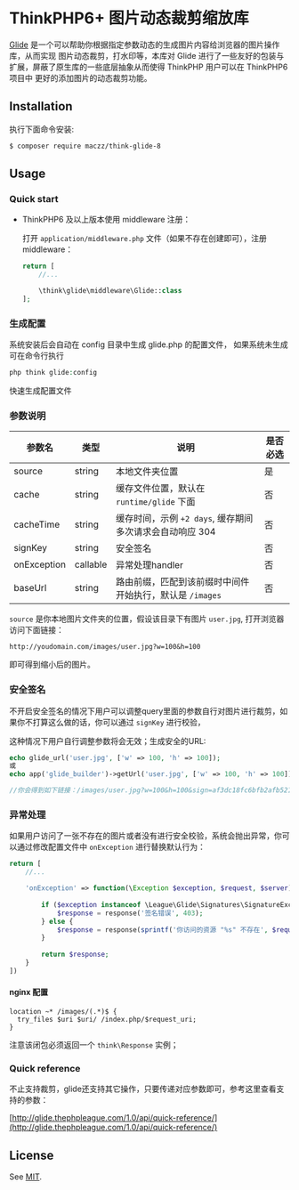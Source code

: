 # ThinkPHP6+ 图片动态裁剪缩放库

[Glide](https://github.com/thephpleague/glide) 是一个可以帮助你根据指定参数动态的生成图片内容给浏览器的图片操作库，从而实现
图片动态裁剪，打水印等，本库对 Glide 进行了一些友好的包装与扩展，屏蔽了原生库的一些底层抽象从而使得 ThinkPHP 用户可以在 ThinkPHP6 项目中
更好的添加图片的动态裁剪功能。

## Installation

执行下面命令安装:

```bash
$ composer require maczz/think-glide-8
```

## Usage

### Quick start

- ThinkPHP6 及以上版本使用 middleware 注册：

    打开 `application/middleware.php` 文件（如果不存在创建即可），注册 middleware：
    
    ```php
    return [
        //...
    
        \think\glide\middleware\Glide::class
    ];
    ```

### 生成配置

系统安装后会自动在 config 目录中生成 glide.php 的配置文件，
如果系统未生成可在命令行执行

```php
php think glide:config 
```

快速生成配置文件

### 参数说明

| 参数名 | 类型 | 说明 | 是否必选 |
| --- | --- | --- | --- |
| source | string | 本地文件夹位置 | 是 |
| cache| string | 缓存文件位置，默认在 `runtime/glide` 下面| 否 |
| cacheTime| string | 缓存时间，示例 `+2 days`, 缓存期间多次请求会自动响应 304| 否 |
| signKey | string | 安全签名 | 否 | 
| onException | callable | 异常处理handler | 否 | 
| baseUrl | string | 路由前缀，匹配到该前缀时中间件开始执行，默认是 `/images` | 否 | 

`source` 是你本地图片文件夹的位置，假设该目录下有图片 `user.jpg`, 打开浏览器访问下面链接：
 
```
http://youdomain.com/images/user.jpg?w=100&h=100
```
即可得到缩小后的图片。

### 安全签名

不开启安全签名的情况下用户可以调整query里面的参数自行对图片进行裁剪，如果你不打算这么做的话，你可以通过
`signKey` 进行校验，

这种情况下用户自行调整参数将会无效；生成安全的URL:

```php
echo glide_url('user.jpg', ['w' => 100, 'h' => 100]);
或
echo app('glide_builder')->getUrl('user.jpg', ['w' => 100, 'h' => 100]);

//你会得到如下链接：/images/user.jpg?w=100&h=100&sign=af3dc18fc6bfb2afb521e587c348b904
```

### 异常处理

如果用户访问了一张不存在的图片或者没有进行安全校验，系统会抛出异常，你可以通过修改配置文件中 `onException` 进行替换默认行为：

```php
return [
    //...

    'onException' => function(\Exception $exception, $request, $server){
    
        if ($exception instanceof \League\Glide\Signatures\SignatureException) {
            $response = response('签名错误', 403);
        } else {
            $response = response(sprintf('你访问的资源 "%s" 不存在', $request->path()), 404);
        }
        
        return $response;
    }
])
```

#### nginx 配置
```
location ~* /images/(.*)$ {
  try_files $uri $uri/ /index.php/$request_uri;
}
```

注意该闭包必须返回一个 `think\Response` 实例；

### Quick reference

不止支持裁剪，glide还支持其它操作，只要传递对应参数即可，参考这里查看支持的参数：

[http://glide.thephpleague.com/1.0/api/quick-reference/](http://glide.thephpleague.com/1.0/api/quick-reference/)  

## License

See [MIT](https://opensource.org/licenses/MIT).
